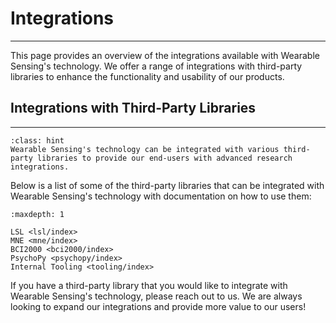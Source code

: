 # Integrations
--------------------------------------------------------------------------------------

This page provides an overview of the integrations available with Wearable Sensing's technology. We offer a range of integrations with third-party libraries to enhance the functionality and usability of our products.

## Integrations with Third-Party Libraries
--------------------------------------------------------------------------------------

```{admonition} Integrations
:class: hint
Wearable Sensing's technology can be integrated with various third-party libraries to provide our end-users with advanced research integrations. 
```

Below is a list of some of the third-party libraries that can be integrated with Wearable Sensing's technology with documentation on how to use them:

```{toctree}
:maxdepth: 1

LSL <lsl/index>
MNE <mne/index>
BCI2000 <bci2000/index>
PsychoPy <psychopy/index>
Internal Tooling <tooling/index>
```

If you have a third-party library that you would like to integrate with Wearable Sensing's technology, please reach out to us. We are always looking to expand our integrations and provide more value to our users!
